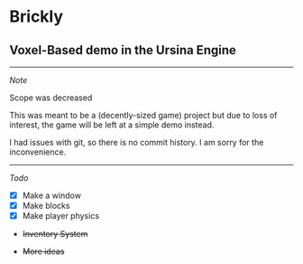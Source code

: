 # Brickly

## Voxel-Based demo in the Ursina Engine



---
_Note_

Scope was decreased

This was meant to be a (decently-sized game) project but due to loss of interest, the game will be left at a simple demo instead.

I had issues with git, so there is no commit history. I am sorry for the inconvenience.

---
_Todo_

- [x] Make a window
- [x] Make blocks
- [x] Make player physics

- ~~Inventory System~~

-  ~~More ideas~~
